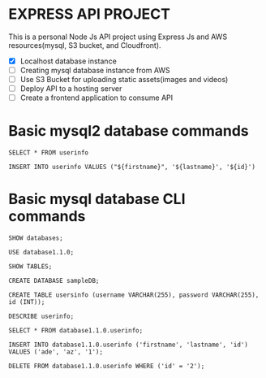 # EXPRESS API PROJECT

This is a personal Node Js API project using Express Js and AWS resources(mysql, S3 bucket, and Cloudfront).

- [x] Localhost database instance
- [ ] Creating mysql database instance from AWS
- [ ] Use S3 Bucket for uploading static assets(images and videos)
- [ ] Deploy API to a hosting server
- [ ] Create a frontend application to consume API

# Basic mysql2 database commands

`SELECT * FROM userinfo`

`INSERT INTO userinfo VALUES ("${firstname}", '${lastname}', '${id}')`

# Basic mysql database CLI commands

`SHOW databases;`

`USE database1.1.0;`

`SHOW TABLES;`

`CREATE DATABASE sampleDB;`

`CREATE TABLE usersinfo (username VARCHAR(255), password VARCHAR(255), id (INT));`

`DESCRIBE userinfo;`

`SELECT * FROM database1.1.0.userinfo;`

`INSERT INTO database1.1.0.userinfo ('firstname', 'lastname', 'id') VALUES ('ade', 'az', '1');`

`DELETE FROM database1.1.0.userinfo WHERE ('id' = '2');`
